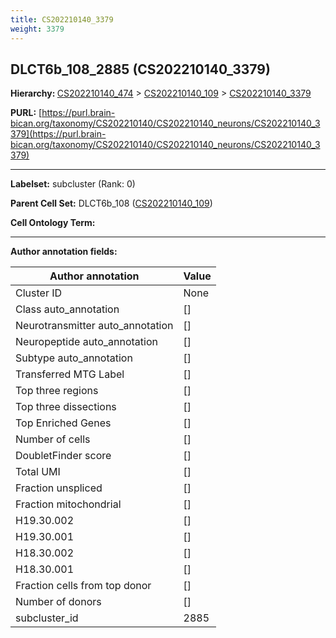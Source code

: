 ```yaml
---
title: CS202210140_3379
weight: 3379
---
```

## DLCT6b_108_2885 (CS202210140_3379)
<b>Hierarchy: </b>
[CS202210140_474](../CS202210140_474) >
[CS202210140_109](../CS202210140_109) >
[CS202210140_3379](../CS202210140_3379)

**PURL:** [https://purl.brain-bican.org/taxonomy/CS202210140/CS202210140_neurons/CS202210140_3379](https://purl.brain-bican.org/taxonomy/CS202210140/CS202210140_neurons/CS202210140_3379)

---


**Labelset:** subcluster (Rank: 0)

**Parent Cell Set:** DLCT6b_108 ([CS202210140_109](../CS202210140_109))



**Cell Ontology Term:** 

[MARKER GENES.]: #


---

[TRANSFERRED ANNOTATIONS.]: #


[AUTHOR ANNOTATION FIELDS.]: #


**Author annotation fields:**

| Author annotation | Value |
|-------------------|-------|
|Cluster ID|None|
|Class auto_annotation|[]|
|Neurotransmitter auto_annotation|[]|
|Neuropeptide auto_annotation|[]|
|Subtype auto_annotation|[]|
|Transferred MTG Label|[]|
|Top three regions|[]|
|Top three dissections|[]|
|Top Enriched Genes|[]|
|Number of cells|[]|
|DoubletFinder score|[]|
|Total UMI|[]|
|Fraction unspliced|[]|
|Fraction mitochondrial|[]|
|H19.30.002|[]|
|H19.30.001|[]|
|H18.30.002|[]|
|H18.30.001|[]|
|Fraction cells from top donor|[]|
|Number of donors|[]|
|subcluster_id|2885|
